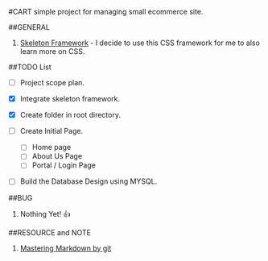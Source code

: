 #CART
simple project for managing small ecommerce site.


##GENERAL
1. [Skeleton Framework](http://getskeleton.com/) - I decide to use this CSS framework for me to also learn more on CSS.


##TODO List
- [ ] Project scope plan.
- [x] Integrate skeleton framework.
- [x] Create folder in root directory.
- [ ] Create Initial Page.
	- [ ] Home page
	- [ ] About Us Page
	- [ ] Portal / Login Page
- [ ] Build the Database Design using MYSQL.



##BUG
1. Nothing Yet! :thumbsup:






##RESOURCE and NOTE
1. [Mastering Markdown by git](https://guides.github.com/features/mastering-markdown/)



